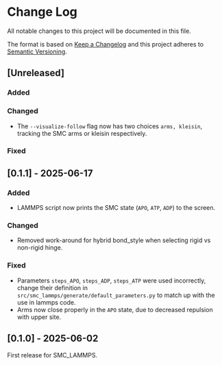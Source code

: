 # Change Log

All notable changes to this project will be documented in this file.

The format is based on [Keep a Changelog](http://keepachangelog.com/)
and this project adheres to [Semantic Versioning](http://semver.org/).

## [Unreleased]

### Added

### Changed

- The `--visualize-follow` flag now has two choices `arms, kleisin`, tracking the SMC arms or kleisin respectively.

### Fixed

## [0.1.1] - 2025-06-17

### Added

- LAMMPS script now prints the SMC state (`APO`, `ATP`, `ADP`) to the screen.

### Changed

- Removed work-around for hybrid bond_style when selecting rigid vs non-rigid hinge.

### Fixed

- Parameters `steps_APO`, `steps_ADP`, `steps_ATP` were used incorrectly, change their definition
  in `src/smc_lammps/generate/default_parameters.py` to match up with the use in lammps code.
- Arms now close properly in the `APO` state, due to decreased repulsion with upper site.

## [0.1.0] - 2025-06-02

First release for SMC_LAMMPS.
